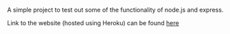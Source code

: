 A simple project to test out some of the functionality of node.js and express.

Link to the website (hosted using Heroku) can be found [here](https://peaceful-basin-32077.herokuapp.com/)
